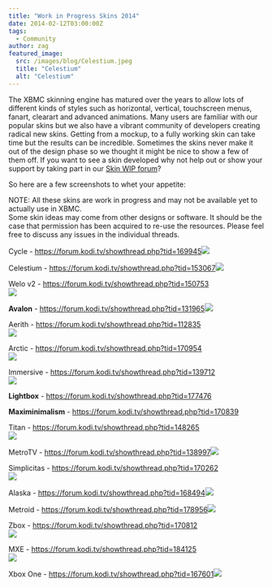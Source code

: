 ```yaml
---
title: "Work in Progress Skins 2014"
date: 2014-02-12T03:00:00Z
tags:
  - Community
author: zag
featured_image:
  src: /images/blog/Celestium.jpeg
  title: "Celestium"
  alt: "Celestium"
---
```


The XBMC skinning engine has matured over the years to allow lots of different kinds of styles such as horizontal, vertical, touchscreen menus, fanart, clearart and advanced animations. Many users are familiar with our popular skins but we also have a vibrant community of developers creating radical new skins. Getting from a mockup, to a fully working skin can take time but the results can be incredible. Sometimes the skins never make it out of the design phase so we thought it might be nice to show a few of them off. If you want to see a skin developed why not help out or show your support by taking part in our [Skin WIP forum](https://forum.kodi.tv/forumdisplay.php?fid=160)?

So here are a few screenshots to whet your appetite:

NOTE: All these skins are work in progress and may not be available yet to actually use in XBMC.  
 Some skin ideas may come from other designs or software. It should be the case that permission has been acquired to re-use the resources. Please feel free to discuss any issues in the individual threads.

Cycle - <https://forum.kodi.tv/showthread.php?tid=169945>![](https://www.theaudiodb.com/images/_extra/xbmc/small_Cycle.jpeg)

Celestium - <https://forum.kodi.tv/showthread.php?tid=153067>![](https://www.theaudiodb.com/images/_extra/xbmc/small_Celestium.jpeg)

Welo v2 - <https://forum.kodi.tv/showthread.php?tid=150753>  
![](https://www.theaudiodb.com/images/_extra/xbmc/small_Welov2.jpeg)

**Avalon** - <https://forum.kodi.tv/showthread.php?tid=131965>![](https://www.theaudiodb.com/images/_extra/xbmc/small_avalon.jpeg)

Aerith - <https://forum.kodi.tv/showthread.php?tid=112835>  
![](https://www.theaudiodb.com/images/_extra/xbmc/small_Aerith.jpeg)

Arctic - <https://forum.kodi.tv/showthread.php?tid=170954>  
![](https://www.theaudiodb.com/images/_extra/xbmc/small_arctic.jpeg)

Immersive - <https://forum.kodi.tv/showthread.php?tid=139712>  
![](https://www.theaudiodb.com/images/_extra/xbmc/small_immersive.jpeg)

**Lightbox** - <https://forum.kodi.tv/showthread.php?tid=177476>

**Maximinimalism** - <https://forum.kodi.tv/showthread.php?tid=170839>

Titan - <https://forum.kodi.tv/showthread.php?tid=148265>  
![](https://www.theaudiodb.com/images/_extra/xbmc/small_Titan.jpeg)

MetroTV - <https://forum.kodi.tv/showthread.php?tid=138997>![](https://www.theaudiodb.com/images/_extra/xbmc/small_MetroTV.jpeg)

Simplicitas - <https://forum.kodi.tv/showthread.php?tid=170262>  
![](https://www.theaudiodb.com/images/_extra/xbmc/small_Simplicitas.jpeg)

Alaska - <https://forum.kodi.tv/showthread.php?tid=168494>![](https://www.theaudiodb.com/images/_extra/xbmc/small_Alaska.jpeg)

Metroid - <https://forum.kodi.tv/showthread.php?tid=178956>![](https://www.theaudiodb.com/images/_extra/xbmc/small_Metroid.jpeg)

Zbox - <https://forum.kodi.tv/showthread.php?tid=170812>  
![](https://www.theaudiodb.com/images/_extra/xbmc/small_zbox.jpeg)

MXE - <https://forum.kodi.tv/showthread.php?tid=184125>  
![](https://www.theaudiodb.com/images/_extra/xbmc/small_MXE.jpeg)

Xbox One - <https://forum.kodi.tv/showthread.php?tid=167601>![](https://www.theaudiodb.com/images/_extra/xbmc/small_XboxOne.jpeg)
